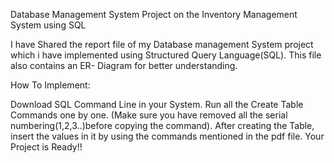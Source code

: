 Database Management System Project on the Inventory Management System using SQL

I have Shared the report file of my Database management System project which i have implemented using Structured Query Language(SQL). 
This file also contains an ER- Diagram for better understanding.

How To Implement:

Download SQL Command Line in your System. Run all the Create Table Commands one by one.
(Make sure you have removed all the serial numbering(1,2,3..)before copying the command). 
After creating the Table, insert the values in it by using the commands mentioned in the pdf file.
Your Project is Ready!!
